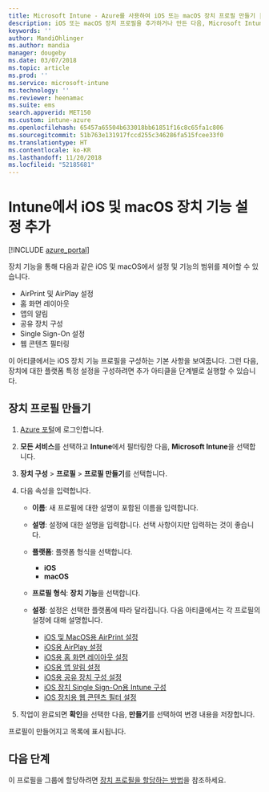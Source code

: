 ```yaml
---
title: Microsoft Intune - Azure를 사용하여 iOS 또는 macOS 장치 프로필 만들기 | Microsoft Docs
description: iOS 또는 macOS 장치 프로필을 추가하거나 만든 다음, Microsoft Intune에서 AirPrint, AirPlay, 홈 화면의 레이아웃, 앱 알림, 공유 장치, 단일 로그인 및 웹 콘텐츠 필터 설정에 대한 설정을 구성합니다.
keywords: ''
author: MandiOhlinger
ms.author: mandia
manager: dougeby
ms.date: 03/07/2018
ms.topic: article
ms.prod: ''
ms.service: microsoft-intune
ms.technology: ''
ms.reviewer: heenamac
ms.suite: ems
search.appverid: MET150
ms.custom: intune-azure
ms.openlocfilehash: 65457a65504b633018bb61851f16c8c65fa1c806
ms.sourcegitcommit: 51b763e131917fccd255c346286fa515fcee33f0
ms.translationtype: HT
ms.contentlocale: ko-KR
ms.lasthandoff: 11/20/2018
ms.locfileid: "52185681"
---
```

# <a name="add-ios-or-macos-device-feature-settings-in-intune"></a>Intune에서 iOS 및 macOS 장치 기능 설정 추가

[!INCLUDE [azure_portal](./includes/azure_portal.md)]

장치 기능을 통해 다음과 같은 iOS 및 macOS에서 설정 및 기능의 범위를 제어할 수 있습니다.

- AirPrint 및 AirPlay 설정
- 홈 화면 레이아웃
- 앱의 알림
- 공유 장치 구성
- Single Sign-On 설정
- 웹 콘텐츠 필터링

이 아티클에서는 iOS 장치 기능 프로필을 구성하는 기본 사항을 보여줍니다. 그런 다음, 장치에 대한 플랫폼 특정 설정을 구성하려면 추가 아티클을 단계별로 실행할 수 있습니다.

## <a name="create-a-device-profile"></a>장치 프로필 만들기

1. [Azure 포털](https://portal.azure.com)에 로그인합니다.
2. **모든 서비스**를 선택하고 **Intune**에서 필터링한 다음, **Microsoft Intune**을 선택합니다.
3. **장치 구성** > **프로필** > **프로필 만들기**를 선택합니다.
4. 다음 속성을 입력합니다.

   - **이름**: 새 프로필에 대한 설명이 포함된 이름을 입력합니다.
   - **설명**: 설정에 대한 설명을 입력합니다. 선택 사항이지만 입력하는 것이 좋습니다.
   - **플랫폼**: 플랫폼 형식을 선택합니다.
     - **iOS**
     - **macOS**
   - **프로필 형식**: **장치 기능**을 선택합니다.
   - **설정**: 설정은 선택한 플랫폼에 따라 달라집니다. 다음 아티클에서는 각 프로필의 설정에 대해 설명합니다.

     - [iOS 및 MacOS용 AirPrint 설정](air-print-settings-ios-macos.md)
     - [iOS용 AirPlay 설정](airplay-settings-ios.md)
     - [iOS용 홈 화면 레이아웃 설정](home-screen-settings-ios.md)
     - [iOS용 앱 알림 설정](app-notification-settings-ios.md)
     - [iOS용 공유 장치 구성 설정](shared-device-settings-ios.md)
     - [iOS 장치 Single Sign-On용 Intune 구성](sso-ios.md)
     - [iOS 장치용 웹 콘텐츠 필터 설정](web-content-filter-settings-ios.md)

5. 작업이 완료되면 **확인**을 선택한 다음, **만들기**를 선택하여 변경 내용을 저장합니다.

프로필이 만들어지고 목록에 표시됩니다.

## <a name="next-step"></a>다음 단계

이 프로필을 그룹에 할당하려면 [장치 프로필을 할당하는 방법](device-profile-assign.md)을 참조하세요.